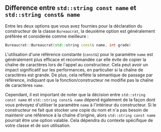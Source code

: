 
## Difference entre `std::string const name` et `std::string const& name`


Entre les deux options que vous avez fournies pour la déclaration du constructeur de la classe `Bureaucrat`, la deuxième option est généralement préférée et considérée comme meilleure :

```cpp
Bureaucrat::Bureaucrat(std::string const& name, int grade)
```

L'utilisation d'une référence constante (`const&`) pour le paramètre `name` est généralement plus efficace et recommandée car elle évite de copier la chaîne de caractères lors de l'appel au constructeur. Cela peut avoir un impact significatif sur les performances, en particulier si la chaîne de caractères est grande. De plus, cela reflète la sémantique de passage par référence, indiquant que la fonction/constructeur ne modifie pas la chaîne de caractères `name`.

Cependant, il est important de noter que la décision entre `std::string const name` et `std::string const& name` dépend également de la façon dont vous prévoyez d'utiliser le paramètre `name` à l'intérieur du constructeur. Si le constructeur ne fait que stocker une copie du nom et n'a pas besoin de maintenir une référence à la chaîne d'origine, alors `std::string const name` pourrait être une option valable. Cela dépendra du contexte spécifique de votre classe et de son utilisation.